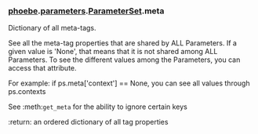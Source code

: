 ### [phoebe](phoebe.md).[parameters](phoebe.parameters.md).[ParameterSet](phoebe.parameters.ParameterSet.md).meta



Dictionary of all meta-tags.

See all the meta-tag properties that are shared by ALL Parameters. If a
given value is 'None', that means that it is not shared among ALL
Parameters.  To see the different values among the Parameters, you can
access that attribute.

For example: if ps.meta['context'] == None, you can see all values
through ps.contexts

See :meth:`get_meta` for the ability to ignore certain keys

:return: an ordered dictionary of all tag properties

